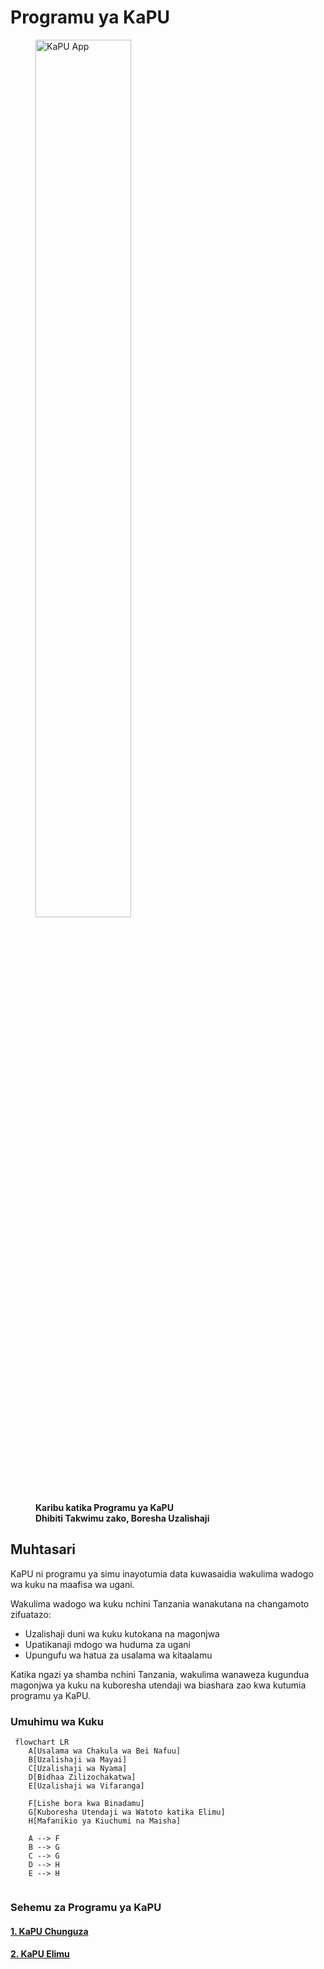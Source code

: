 # Programu ya KaPU  

<figure>
    <a href="https://rb.gy/llh9x2" target="_blank">
    <img src ="/kapudocs/docs/assets/circle.png" alt="KaPU App" style="width:60%">
    </a>
    <figcaption><b>Karibu katika Programu ya KaPU </b></figcaption>
    <figcaption><b>Dhibiti Takwimu zako, Boresha Uzalishaji</b></figcaption>
</figure>

## Muhtasari 
KaPU ni programu ya simu inayotumia data kuwasaidia wakulima wadogo wa kuku na maafisa wa ugani.  

Wakulima wadogo wa kuku nchini Tanzania wanakutana na changamoto zifuatazo: 

  * Uzalishaji duni wa kuku kutokana na magonjwa 
  * Upatikanaji mdogo wa huduma za ugani 
  * Upungufu wa hatua za usalama wa kitaalamu 

Katika ngazi ya shamba nchini Tanzania, wakulima wanaweza kugundua magonjwa ya kuku na kuboresha utendaji wa biashara zao kwa kutumia programu ya KaPU.


### Umuhimu wa Kuku 

``` mermaid
 flowchart LR 
    A[Usalama wa Chakula wa Bei Nafuu]
    B[Uzalishaji wa Mayai]
    C[Uzalishaji wa Nyama]
    D[Bidhaa Zilizochakatwa]
    E[Uzalishaji wa Vifaranga]

    F[Lishe bora kwa Binadamu]
    G[Kuboresha Utendaji wa Watoto katika Elimu]
    H[Mafanikio ya Kiuchumi na Maisha]

    A --> F
    B --> G
    C --> G
    D --> H
    E --> H
    
```
### Sehemu za Programu ya KaPU
#### [1. KaPU Chunguza](kapudetect.md) 
#### [2. KaPU Elimu](kapuedu.md)
